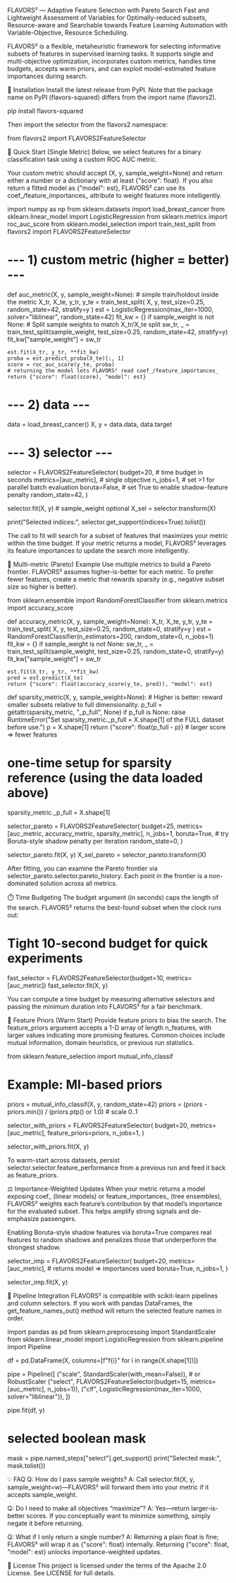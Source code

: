 FLAVORS² — Adaptive Feature Selection with Pareto Search
Fast and Lightweight Assessment of Variables for Optimally-reduced subsets, Resource-aware and Searchable towards Feature Learning Automation with Variable-Objective, Resource Scheduling.

FLAVORS² is a flexible, metaheuristic framework for selecting informative subsets of features in supervised learning tasks. It supports single and multi-objective optimization, incorporates custom metrics, handles time budgets, accepts warm priors, and can exploit model-estimated feature importances during search.

🧩 Installation
Install the latest release from PyPI. Note that the package name on PyPI (flavors-squared) differs from the import name (flavors2).

pip install flavors-squared


Then import the selector from the flavors2 namespace:

from flavors2 import FLAVORS2FeatureSelector


🚀 Quick Start (Single Metric)
Below, we select features for a binary classification task using a custom ROC AUC metric.

Your custom metric should accept (X, y, sample_weight=None) and return either a number or a dictionary with at least {"score": float}. If you also return a fitted model as {"model": est}, FLAVORS² can use its coef_/feature_importances_ attribute to weight features more intelligently.

import numpy as np
from sklearn.datasets import load_breast_cancer
from sklearn.linear_model import LogisticRegression
from sklearn.metrics import roc_auc_score
from sklearn.model_selection import train_test_split
from flavors2 import FLAVORS2FeatureSelector

# --- 1) custom metric (higher = better) ---
def auc_metric(X, y, sample_weight=None):
    # simple train/holdout inside the metric
    X_tr, X_te, y_tr, y_te = train_test_split(
        X, y, test_size=0.25, random_state=42, stratify=y
    )
    est = LogisticRegression(max_iter=1000, solver="liblinear", random_state=42)
    fit_kw = {}
    if sample_weight is not None:
        # Split sample weights to match X_tr/X_te split
        sw_tr, _ = train_test_split(sample_weight, test_size=0.25, random_state=42, stratify=y)
        fit_kw["sample_weight"] = sw_tr

    est.fit(X_tr, y_tr, **fit_kw)
    proba = est.predict_proba(X_te)[:, 1]
    score = roc_auc_score(y_te, proba)
    # returning the model lets FLAVORS² read coef_/feature_importances_
    return {"score": float(score), "model": est}

# --- 2) data ---
data = load_breast_cancer()
X, y = data.data, data.target

# --- 3) selector ---
selector = FLAVORS2FeatureSelector(
    budget=20,              # time budget in seconds
    metrics=[auc_metric],   # single objective
    n_jobs=1,               # set >1 for parallel batch evaluation
    boruta=False,           # set True to enable shadow-feature penalty
    random_state=42,
)

selector.fit(X, y)          # sample_weight optional
X_sel = selector.transform(X)

print("Selected indices:", selector.get_support(indices=True).tolist())


The call to fit will search for a subset of features that maximizes your metric within the time budget. If your metric returns a model, FLAVORS² leverages its feature importances to update the search more intelligently.

🎯 Multi-metric (Pareto) Example
Use multiple metrics to build a Pareto frontier. FLAVORS² assumes higher-is-better for each metric. To prefer fewer features, create a metric that rewards sparsity (e.g., negative subset size so higher is better).

from sklearn.ensemble import RandomForestClassifier
from sklearn.metrics import accuracy_score

def accuracy_metric(X, y, sample_weight=None):
    X_tr, X_te, y_tr, y_te = train_test_split(
        X, y, test_size=0.25, random_state=0, stratify=y
    )
    est = RandomForestClassifier(n_estimators=200, random_state=0, n_jobs=1)
    fit_kw = {}
    if sample_weight is not None:
        sw_tr, _ = train_test_split(sample_weight, test_size=0.25, random_state=0, stratify=y)
        fit_kw["sample_weight"] = sw_tr

    est.fit(X_tr, y_tr, **fit_kw)
    pred = est.predict(X_te)
    return {"score": float(accuracy_score(y_te, pred)), "model": est}

def sparsity_metric(X, y, sample_weight=None):
    # Higher is better: reward smaller subsets relative to full dimensionality.
    p_full = getattr(sparsity_metric, "_p_full", None)
    if p_full is None:
        raise RuntimeError("Set sparsity_metric._p_full = X.shape[1] of the FULL dataset before use.")
    p = X.shape[1]
    return {"score": float(p_full - p)}  # larger score => fewer features

# one-time setup for sparsity reference (using the data loaded above)
sparsity_metric._p_full = X.shape[1]

selector_pareto = FLAVORS2FeatureSelector(
    budget=25,
    metrics=[auc_metric, accuracy_metric, sparsity_metric],
    n_jobs=1,
    boruta=True,        # try Boruta-style shadow penalty per iteration
    random_state=0,
)

selector_pareto.fit(X, y)
X_sel_pareto = selector_pareto.transform(X)


After fitting, you can examine the Pareto frontier via selector_pareto.selector.pareto_history. Each point in the frontier is a non-dominated solution across all metrics.

⏱️ Time Budgeting
The budget argument (in seconds) caps the length of the search. FLAVORS² returns the best-found subset when the clock runs out:

# Tight 10-second budget for quick experiments
fast_selector = FLAVORS2FeatureSelector(budget=10, metrics=[auc_metric])
fast_selector.fit(X, y)


You can compute a time budget by measuring alternative selectors and passing the minimum duration into FLAVORS² for a fair benchmark.

🧠 Feature Priors (Warm Start)
Provide feature priors to bias the search. The feature_priors argument accepts a 1-D array of length n_features, with larger values indicating more promising features. Common choices include mutual information, domain heuristics, or previous run statistics.

from sklearn.feature_selection import mutual_info_classif

# Example: MI-based priors
priors = mutual_info_classif(X, y, random_state=42)
priors = (priors - priors.min()) / (priors.ptp() or 1.0)  # scale 0..1

selector_with_priors = FLAVORS2FeatureSelector(
    budget=20,
    metrics=[auc_metric],
    feature_priors=priors,
    n_jobs=1,
)

selector_with_priors.fit(X, y)


To warm-start across datasets, persist selector.selector.feature_performance from a previous run and feed it back as feature_priors.

⚖️ Importance-Weighted Updates
When your metric returns a model exposing coef_ (linear models) or feature_importances_ (tree ensembles), FLAVORS² weights each feature’s contribution by that model’s importance for the evaluated subset. This helps amplify strong signals and de-emphasize passengers.

Enabling Boruta-style shadow features via boruta=True compares real features to random shadows and penalizes those that underperform the strongest shadow.

selector_imp = FLAVORS2FeatureSelector(
    budget=20,
    metrics=[auc_metric],  # returns model => importances used
    boruta=True,
    n_jobs=1,
)

selector_imp.fit(X, y)


🔗 Pipeline Integration
FLAVORS² is compatible with scikit-learn pipelines and column selectors. If you work with pandas DataFrames, the get_feature_names_out() method will return the selected feature names in order.

import pandas as pd
from sklearn.preprocessing import StandardScaler
from sklearn.linear_model import LogisticRegression
from sklearn.pipeline import Pipeline

df = pd.DataFrame(X, columns=[f"f{i}" for i in range(X.shape[1])])

pipe = Pipeline([
    ("scale", StandardScaler(with_mean=False)),   # or RobustScaler
    ("select", FLAVORS2FeatureSelector(budget=15, metrics=[auc_metric], n_jobs=1)),
    ("clf", LogisticRegression(max_iter=1000, solver="liblinear")),
])

pipe.fit(df, y)

# selected boolean mask
mask = pipe.named_steps["select"].get_support()
print("Selected mask:", mask.tolist())


💡 FAQ
Q: How do I pass sample weights?
A: Call selector.fit(X, y, sample_weight=w)—FLAVORS² will forward them into your metric if it accepts sample_weight.

Q: Do I need to make all objectives “maximize”?
A: Yes—return larger-is-better scores. If you conceptually want to minimize something, simply negate it before returning.

Q: What if I only return a single number?
A: Returning a plain float is fine; FLAVORS² will wrap it as {"score": float} internally. Returning {"score": float, "model": est} unlocks importance-weighted updates.

📄 License
This project is licensed under the terms of the Apache 2.0 License. See LICENSE for full details.
